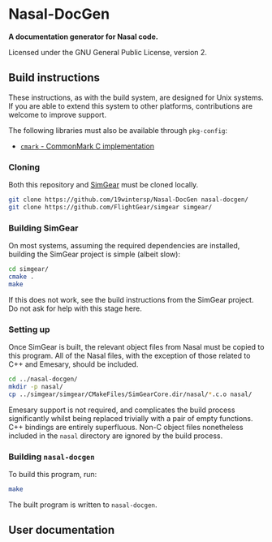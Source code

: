 # Nasal-DocGen

**A documentation generator for Nasal code.**

Licensed under the GNU General Public License, version 2.

## Build instructions

These instructions, as with the build system, are designed for Unix systems. If
you are able to extend this system to other platforms, contributions are welcome
to improve support.

The following libraries must also be available through `pkg-config`:

* [`cmark` - CommonMark C implementation](https://github.com/commonmark/cmark)

### Cloning

Both this repository and [SimGear](https://github.com/FlightGear/simgear) must
be cloned locally.

```bash
git clone https://github.com/19wintersp/Nasal-DocGen nasal-docgen/
git clone https://github.com/FlightGear/simgear simgear/
```

### Building SimGear

On most systems, assuming the required dependencies are installed, building the
SimGear project is simple (albeit slow):

```bash
cd simgear/
cmake .
make
```

If this does not work, see the build instructions from the SimGear project. Do
not ask for help with this stage here.

### Setting up

Once SimGear is built, the relevant object files from Nasal must be copied to
this program. All of the Nasal files, with the exception of those related to C++
and Emesary, should be included.

```bash
cd ../nasal-docgen/
mkdir -p nasal/
cp ../simgear/simgear/CMakeFiles/SimGearCore.dir/nasal/*.c.o nasal/
```

Emesary support is not required, and complicates the build process significantly
whilst being replaced trivially with a pair of empty functions. C++ bindings are
entirely superfluous. Non-C object files nonetheless included in the `nasal`
directory are ignored by the build process.

### Building `nasal-docgen`

To build this program, run:

```bash
make
```

The built program is written to `nasal-docgen`.

## User documentation

<!-- todo -->
